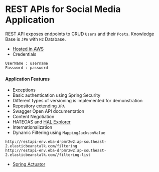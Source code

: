 # REST APIs for Social Media Application
REST API exposes endpoints to CRUD `Users` and their `Posts`.
Knowledge Base is `JPA` with `H2` Database.
- [Hosted in AWS](http://restapi-env.eba-drpmr2w2.ap-southeast-2.elasticbeanstalk.com/explorer/index.html#uri=/)
- Credentials

```
UserName : username
Password : password
```

#### Application Features

- Exceptions 
- Basic authentication using Spring Security
- Different types of versioning is implemented for demonstration
- Repository extending `JPA`
- Swagger Open API documentation
- Content Negotiation
- HATEOAS and [HAL Explorer](http://restapi-env.eba-drpmr2w2.ap-southeast-2.elasticbeanstalk.com/explorer/index.html#uri=/)
- Internationalization
- Dynamic Filtering using `MappingJacksonValue`

```
http://restapi-env.eba-drpmr2w2.ap-southeast-2.elasticbeanstalk.com/filtering
http://restapi-env.eba-drpmr2w2.ap-southeast-2.elasticbeanstalk.com//filtering-list
```

- [Spring Actuator](http://restapi-env.eba-drpmr2w2.ap-southeast-2.elasticbeanstalk.com/actuator)


